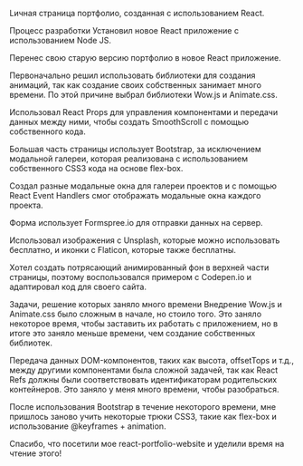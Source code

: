 Lичная страница портфолио, созданная с использованием React.

Процесс разработки
Установил новое React приложение с использованием Node JS.

Перенес свою старую версию портфолио в новое React приложение.

Первоначально решил использовать библиотеки для создания анимаций, так как создание своих собственных занимает много времени. По этой причине выбрал библиотеки Wow.js и Animate.css.

Использовал React Props для управления компонентами и передачи данных между ними, чтобы создать SmoothScroll с помощью собственного кода.

Большая часть страницы использует Bootstrap, за исключением модальной галереи, которая реализована с использованием собственного CSS3 кода на основе flex-box.

Создал разные модальные окна для галереи проектов и с помощью React Event Handlers смог отображать модальные окна каждого проекта.

Форма использует Formspree.io для отправки данных на сервер.

Использовал изображения с Unsplash, которые можно использовать бесплатно, и иконки с Flaticon, которые также бесплатны.

Хотел создать потрясающий анимированный фон в верхней части страницы, поэтому воспользовался примером с Codepen.io и адаптировал код для своего сайта.

Задачи, решение которых заняло много времени
Внедрение Wow.js и Animate.css было сложным в начале, но стоило того. Это заняло некоторое время, чтобы заставить их работать с приложением, но в итоге это заняло меньше времени, чем создание собственных библиотек.

Передача данных DOM-компонентов, таких как высота, offsetTops и т.д., между другими компонентами была сложной задачей, так как React Refs должны были соответствовать идентификаторам родительских контейнеров. Это заняло у меня много времени, чтобы разобраться.

После использования Bootstrap в течение некоторого времени, мне пришлось заново учить некоторые трюки CSS3, такие как flex-box и использование @keyframes + animation.


Спасибо, что посетили мое react-portfolio-website и уделили время на чтение этого!
